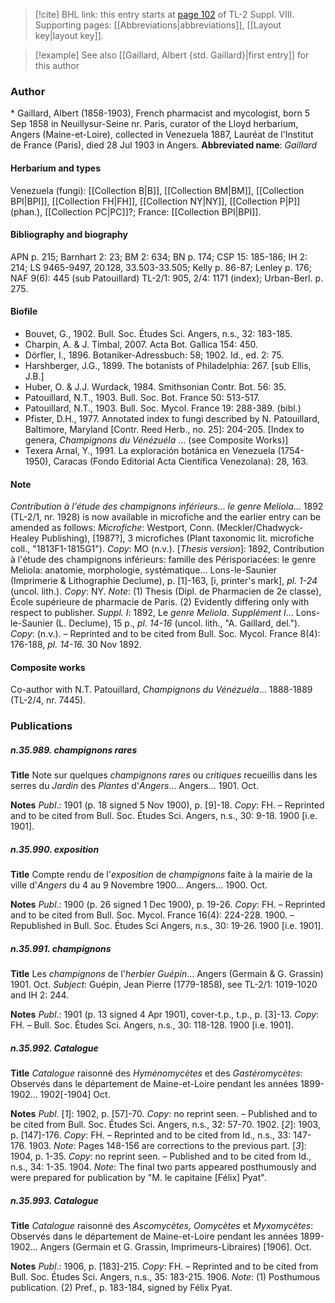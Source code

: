 > [!cite] BHL link: this entry starts at [page 102](https://www.biodiversitylibrary.org/page/33258580) of TL-2 Suppl. VIII.
> Supporting pages: [[Abbreviations|abbreviations]], [[Layout key|layout key]].

> [!example] See also [[Gaillard, Albert {std. Gaillard}|first entry]] for this author

### Author

\* Gaillard, Albert (1858-1903), French pharmacist and mycologist, born 5 Sep 1858 in Neuillysur-Seine nr. Paris, curator of the Lloyd herbarium, Angers (Maine-et-Loire), collected in Venezuela 1887, Lauréat de l'Institut de France (Paris), died 28 Jul 1903 in Angers. 
**Abbreviated name**: *Gaillard*

#### Herbarium and types

Venezuela (fungi): [[Collection B|B]], [[Collection BM|BM]], [[Collection BPI|BPI]], [[Collection FH|FH]], [[Collection NY|NY]], [[Collection P|P]] (phan.), [[Collection PC|PC]]?; France: [[Collection BPI|BPI]].

#### Bibliography and biography

APN p. 215; Barnhart 2: 23; BM 2: 634; BN p. 174; CSP 15: 185-186; IH 2: 214; LS 9465-9497, 20.128, 33.503-33.505; Kelly p. 86-87; Lenley p. 176; NAF 9(6): 445 (sub Patouillard) TL-2/1: 905, 2/4: 1171 (index); Urban-Berl. p. 275.

#### Biofile

- Bouvet, G., 1902. Bull. Soc. Études Sci. Angers, n.s., 32: 183-185.
- Charpin, A. & J. Timbal, 2007. Acta Bot. Gallica 154: 450.
- Dörfler, I., 1896. Botaniker-Adressbuch: 58; 1902. Id., ed. 2: 75.
- Harshberger, J.G., 1899. The botanists of Philadelphia: 267. \[sub Ellis, J.B.\]
- Huber, O. & J.J. Wurdack, 1984. Smithsonian Contr. Bot. 56: 35.
- Patouillard, N.T., 1903. Bull. Soc. Bot. France 50: 513-517.
- Patouillard, N.T., 1903. Bull. Soc. Mycol. France 19: 288-389. (bibl.)
- Pfister, D.H., 1977. Annotated index to fungi described by N. Patouillard, Baltimore, Maryland \[Contr. Reed Herb., no. 25\]: 204-205. \[Index to genera, *Champignons du Vénézuéla* ... (see Composite Works)\]
- Texera Arnal, Y., 1991. La exploración botánica en Venezuela (1754-1950), Caracas (Fondo Editorial Acta Científica Venezolana): 28, 163.

#### Note

*Contribution à l'étude des champignons inférieurs*... *le genre Meliola*... 1892 (TL-2/1, nr. 1928) is now available in microfiche and the earlier entry can be amended as follows:
*Microfiche*: Westport, Conn. (Meckler/Chadwyck-Healey Publishing), \[1987?\], 3 microfiches (Plant taxonomic lit. microfiche coll., "1813F1-1815G1"). *Copy*: MO (n.v.). \[*Thesis version*\]: 1892, Contribution à l'étude des champignons inférieurs: famille des Périsporiacées: le genre Meliola: anatomie, morphologie, systématique... Lons-le-Saunier (Imprimerie & Lithographie Declume), p. \[1\]-163, \[i, printer's mark\], *pl. 1-24* (uncol. lith.). *Copy*: NY.
*Note*: (1) Thesis (Dipl. de Pharmacien de 2e classe), École supérieure de pharmacie de Paris. (2) Evidently differing only with respect to publisher.
*Suppl. I*: 1892, Le *genre Meliola*. *Supplément I*... Lons-le-Saunier (L. Declume), 15 p., *pl. 14-16* (uncol. lith., "A. Gaillard, del."). *Copy*: (n.v.). – Reprinted and to be cited from Bull. Soc. Mycol. France 8(4): 176-188, *pl. 14-16.* 30 Nov 1892.

#### Composite works

Co-author with N.T. Patouillard, *Champignons du Vénézuéla*... 1888-1889 (TL-2/4, nr. 7445).

### Publications

##### n.35.989. champignons rares

**Title**
Note sur quelques *champignons rares* ou *critiques* recueillis dans les serres du *Jardin* des *Plantes* d'*Angers*... Angers... 1901. Oct.

**Notes**
*Publ*.: 1901 (p. 18 signed 5 Nov 1900), p. \[9\]-18. *Copy*: FH. – Reprinted and to be cited from Bull. Soc. Études Sci. Angers, n.s., 30: 9-18. 1900 \[i.e. 1901\].

##### n.35.990. exposition

**Title**
Compte rendu de l'*exposition* de *champignons* faite à la mairie de la ville d'*Angers* du 4 au 9 Novembre 1900... Angers... 1900. Oct.

**Notes**
*Publ*.: 1900 (p. 26 signed 1 Dec 1900), p. 19-26. *Copy*: FH. – Reprinted and to be cited from Bull. Soc. Mycol. France 16(4): 224-228. 1900. – Republished in Bull. Soc. Études Sci Angers, n.s., 30: 19-26. 1900 \[i.e. 1901\].

##### n.35.991. champignons

**Title**
Les *champignons* de l'*herbier Guépin*... Angers (Germain & G. Grassin) 1901. Oct. *Subject*: Guépin, Jean Pierre (1779-1858), see TL-2/1: 1019-1020 and IH 2: 244.

**Notes**
*Publ*.: 1901 (p. 13 signed 4 Apr 1901), cover-t.p., t.p., p. \[3\]-13. *Copy*: FH. – Bull. Soc. Études Sci. Angers, n.s., 30: 118-128. 1900 \[i.e. 1901\].

##### n.35.992. Catalogue

**Title**
*Catalogue* raisonné des *Hyménomycètes* et des *Gastéromycètes*: Observés dans le département de Maine-et-Loire pendant les années 1899-1902... 1902\[-1904\] Oct.

**Notes**
*Publ*. \[*1*\]: 1902, p. \[57\]-70. *Copy*: no reprint seen. – Published and to be cited from Bull. Soc. Études Sci. Angers, n.s., 32: 57-70. 1902.
\[*2*\]: 1903, p. \[147\]-176. *Copy*: FH. – Reprinted and to be cited from Id., n.s., 33: 147-176. 1903.
*Note*: Pages 148-156 are corrections to the previous part.
\[*3*\]: 1904, p. 1-35. *Copy*: no reprint seen. – Published and to be cited from Id., n.s., 34: 1-35. 1904.
*Note*: The final two parts appeared posthumously and were prepared for publication by "M. le capitaine \[Félix\] Pyat".

##### n.35.993. Catalogue

**Title**
*Catalogue* raisonné des *Ascomycètes, Oomycètes* et *Myxomycètes*: Observés dans le département de Maine-et-Loire pendant les années 1899-1902... Angers (Germain et G. Grassin, Imprimeurs-Libraires) \[1906\]. Oct.

**Notes**
*Publ*.: 1906, p. \[183\]-215. *Copy*: FH. – Reprinted and to be cited from Bull. Soc. Études Sci. Angers, n.s., 35: 183-215. 1906.
*Note*: (1) Posthumous publication. (2) Pref., p. 183-184, signed by Félix Pyat.

